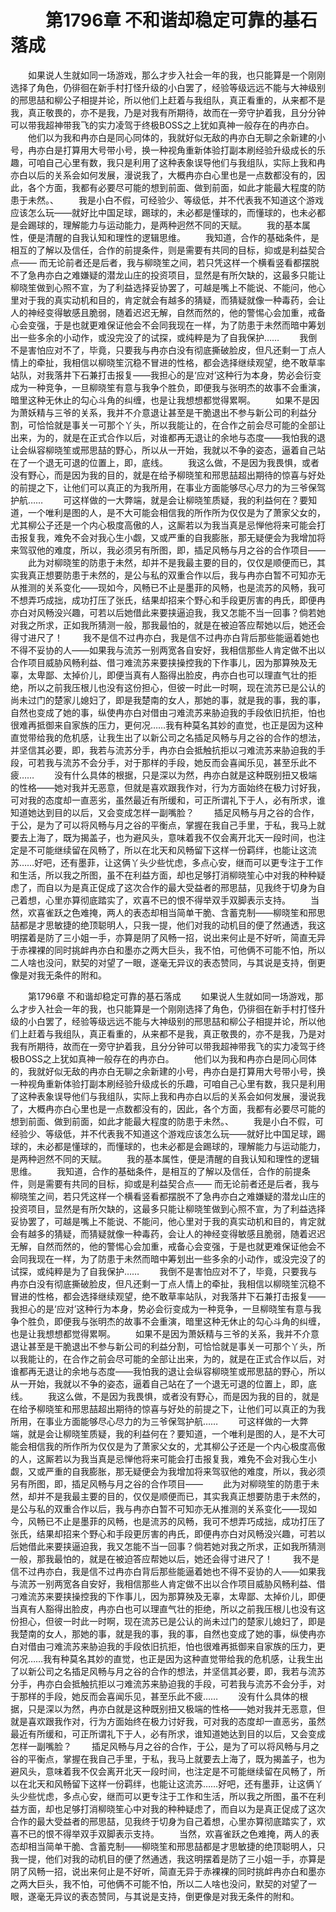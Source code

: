 # 　　第1796章 不和谐却稳定可靠的基石落成
　　如果说人生就如同一场游戏，那么才步入社会一年的我，也只能算是一个刚刚选择了角色，仍徘徊在新手村打怪升级的小白罢了，经验等级远远不能与大神级别的邢思喆和柳公子相提并论，所以他们上赶着与我组队，真正看重的，从来都不是我，真正敬畏的，亦不是我，乃是对我有所期待，故而在一旁守护着我，且分分钟可以带我超神带我飞的实力凌驾于终极BOSS之上犹如真神一般存在的冉亦白。
　　他们以为我和冉亦白是同心同体的，我就好似无敌的冉亦白无聊之余新建的小号，冉亦白是打算用大号带小号，换一种视角重新体验打副本刷经验升级成长的乐趣，可咱自己心里有数，我只是利用了这种表象误导他们与我组队，实际上我和冉亦白以后的关系会如何发展，漫说我了，大概冉亦白心里也是一点数都没有的，因此，各个方面，我都有必要尽可能的想到前面、做到前面，如此才能最大程度的防患于未然。、
　　我是小白不假，可经验少、等级低，并不代表我不知道这个游戏应该怎么玩——就好比中国足球，踢球的，未必都是懂球的，而懂球的，也未必都是会踢球的，理解能力与运动能力，是两种迥然不同的天赋。
　　我的基本属性，便是清醒的自我认知和理性的逻辑思维。
　　我知道，合作的基础条件，是相互的了解以及信任，合作的前提条件，则是需要有共同的目标，抑或是利益契合点—— 而无论前者还是后者，我与柳晓笙之间，若只凭这样一个横看竖看都摆脱不了急冉亦白之难嫌疑的潜龙山庄的投资项目，显然是有所欠缺的，这最多只能让柳晓笙做到心照不宣，为了利益选择妥协罢了，可越是嘴上不能说、不能问，他心里对于我的真实动机和目的，肯定就会有越多的猜疑，而猜疑就像一种毒药，会让人的神经变得敏感且脆弱，随着迟迟无解，自然而然的，他的警惕心会加重，戒备心会变强，于是也就更难保证他会不会同我现在一样，为了防患于未然而暗中筹划出一些多余的小动作，或没完没了的试探，或纯粹是为了自我保护……
　　我倒不是害怕应对不了，毕竟，只要我与冉亦白没有彻底撕破脸皮，但凡还剩一丁点人情上的牵扯，我相信以柳晓笙沉稳不冒进的性格，都会选择继续观望，绝不敢草率站队，对我落井下石兼打击报复——我担心的是‘应对’这种行为本身，势必会衍变成为一种竞争，一旦柳晓笙有意与我争个胜负，即便我与张明杰的故事不会重演，暗里这种无休止的勾心斗角的纠缠，也是让我想想都觉得累啊。
　　如果不是因为萧妖精与三爷的关系，我并不介意退让甚至是干脆退出不参与新公司的利益分割，可恰恰就是事关一可那个丫头，所以我能让的，在合作之前会尽可能的全部让出来，为的，就是在正式合作以后，对谁都再无退让的余地与态度——我怕我的退让会纵容柳晓笙或邢思喆的野心，所以从一开始，我就以不争的姿态，逼着自己站在了一个退无可退的位置上，即，底线。
　　我这么做，不是因为我畏惧，或者没有野心，而是因为我的目的，就是在给予柳晓笙和邢思喆超出期待的惊喜与好处的前提之下，让他们可以真正的为我所用，在事业方面能够尽心尽力的为三爷保驾护航……
　　可这样做的一大弊端，就是会让柳晓笙质疑，我的利益何在？要知道，一个唯利是图的人，是不大可能会相信我的所作所为仅仅是为了萧家父女的，尤其柳公子还是一个内心极度高傲的人，这厮若以为我当真是忌惮他将来可能会打击报复我，难免不会对我心生小觑，又或严重的自我膨胀，那无疑便会为我增加将来驾驭他的难度，所以，我必须另有所图，即，插足风畅与月之谷的合作项目——
　　此为对柳晓笙的防患于未然，却并不是我最主要的目的，仅仅是顺便而已，其实我真正想要防患于未然的，是公与私的双重合作以后，我与冉亦白暂不可知亦无从推测的关系变化——现如今，风畅已不止是墨菲的风畅，也是流苏的风畅，我可不想弄巧成拙，成功打压了张氏，结果却招来个野心和手段更厉害的冉氏，即便冉亦白对风畅没兴趣，可若以后她借此来要挟逼迫我，我又怎能不当一回事？倘若她对我之所求，正如我所猜测一般，那我最怕的，就是在被迫答应帮她以后，她还会得寸进尺了！
　　我不是信不过冉亦白，我是信不过冉亦白背后那些能逼着她也不得不妥协的人——如果我与流苏一别两宽各自安好，我相信那些人肯定做不出以合作项目威胁风畅利益、借刁难流苏来要挟操控我的下作事儿，因为那算殃及无辜，太卑鄙、太掉价儿，即便当真有人豁得出脸皮，冉亦白也可以理直气壮的拒绝，所以之前我压根儿也没有这份担心，但彼一时此一时啊，现在流苏已是公认的尚未过门的楚家儿媳妇了，即是我楚南的女人，那她的事，就是我的事，我的事，自然也变成了她的事，纵使冉亦白对借由刁难流苏来胁迫我的手段依旧抗拒，怕也很难再抵御来自家族的压力，更何况……我有种莫名其妙的直觉，也正是因为这种直觉带给我的危机感，让我生出了以新公司之名插足风畅与月之谷的合作的想法，并坚信其必要，即，我若与流苏分手，冉亦白会抵触抗拒以刁难流苏来胁迫我的手段，可若我与流苏不会分手，对于那样的手段，她反而会喜闻乐见，甚至乐此不疲……
　　没有什么具体的根据，只是深以为然，冉亦白就是这种既别扭又极端的性格——她对我并无恶意，但就是喜欢跟我作对，行为方面始终在极力讨好我，可对我的态度却一直恶劣，虽然最近有所缓和，可正所谓礼下于人，必有所求，谁知道她达到目的以后，又会变成怎样一副嘴脸？
　　插足风畅与月之谷的合作，于公，是为了可以将风畅与月之谷的平衡点，掌握在我自己手里，于私，我马上就要去上海了，既为揭盖子，也为避风头，意味着我不仅会离开北天一段时间，也注定是不可能继续留在风畅了，所以在北天和风畅留下这样一份羁绊，也能让这流苏……好吧，还有墨菲，让这俩丫头少些忧虑，多点心安，继而可以更专注于工作和生活，所以我之所图，虽不在利益方面，却也足够打消柳晓笙心中对我的种种疑虑了，而自以为是真正促成了这次合作的最大受益者的邢思喆，见我终于切身为自己着想，心里亦算彻底踏实了，欢喜不已的恨不得举双手双脚表示支持。
　　当然，欢喜雀跃之色难掩，两人的表态却相当简单干脆、含蓄克制——柳晓笙和邢思喆都是才思敏捷的绝顶聪明人，只我一提，他们对我的动机目的便了然通透，我这明摆着是防了三小姐一手，亦算是阴了风畅一招，说出来何止是不好听，简直无异于赤裸裸的同时挑衅冉亦白和墨亦之两大巨头，我不怕，可他俩不可能不怕，所以二人啥也没问，默契的对望了一眼，遂毫无异议的表态赞同，与其说是支持，倒更像是对我无条件的附和。

　　第1796章 不和谐却稳定可靠的基石落成
　　如果说人生就如同一场游戏，那么才步入社会一年的我，也只能算是一个刚刚选择了角色，仍徘徊在新手村打怪升级的小白罢了，经验等级远远不能与大神级别的邢思喆和柳公子相提并论，所以他们上赶着与我组队，真正看重的，从来都不是我，真正敬畏的，亦不是我，乃是对我有所期待，故而在一旁守护着我，且分分钟可以带我超神带我飞的实力凌驾于终极BOSS之上犹如真神一般存在的冉亦白。
　　他们以为我和冉亦白是同心同体的，我就好似无敌的冉亦白无聊之余新建的小号，冉亦白是打算用大号带小号，换一种视角重新体验打副本刷经验升级成长的乐趣，可咱自己心里有数，我只是利用了这种表象误导他们与我组队，实际上我和冉亦白以后的关系会如何发展，漫说我了，大概冉亦白心里也是一点数都没有的，因此，各个方面，我都有必要尽可能的想到前面、做到前面，如此才能最大程度的防患于未然。、
　　我是小白不假，可经验少、等级低，并不代表我不知道这个游戏应该怎么玩——就好比中国足球，踢球的，未必都是懂球的，而懂球的，也未必都是会踢球的，理解能力与运动能力，是两种迥然不同的天赋。
　　我的基本属性，便是清醒的自我认知和理性的逻辑思维。
　　我知道，合作的基础条件，是相互的了解以及信任，合作的前提条件，则是需要有共同的目标，抑或是利益契合点—— 而无论前者还是后者，我与柳晓笙之间，若只凭这样一个横看竖看都摆脱不了急冉亦白之难嫌疑的潜龙山庄的投资项目，显然是有所欠缺的，这最多只能让柳晓笙做到心照不宣，为了利益选择妥协罢了，可越是嘴上不能说、不能问，他心里对于我的真实动机和目的，肯定就会有越多的猜疑，而猜疑就像一种毒药，会让人的神经变得敏感且脆弱，随着迟迟无解，自然而然的，他的警惕心会加重，戒备心会变强，于是也就更难保证他会不会同我现在一样，为了防患于未然而暗中筹划出一些多余的小动作，或没完没了的试探，或纯粹是为了自我保护……
　　我倒不是害怕应对不了，毕竟，只要我与冉亦白没有彻底撕破脸皮，但凡还剩一丁点人情上的牵扯，我相信以柳晓笙沉稳不冒进的性格，都会选择继续观望，绝不敢草率站队，对我落井下石兼打击报复——我担心的是‘应对’这种行为本身，势必会衍变成为一种竞争，一旦柳晓笙有意与我争个胜负，即便我与张明杰的故事不会重演，暗里这种无休止的勾心斗角的纠缠，也是让我想想都觉得累啊。
　　如果不是因为萧妖精与三爷的关系，我并不介意退让甚至是干脆退出不参与新公司的利益分割，可恰恰就是事关一可那个丫头，所以我能让的，在合作之前会尽可能的全部让出来，为的，就是在正式合作以后，对谁都再无退让的余地与态度——我怕我的退让会纵容柳晓笙或邢思喆的野心，所以从一开始，我就以不争的姿态，逼着自己站在了一个退无可退的位置上，即，底线。
　　我这么做，不是因为我畏惧，或者没有野心，而是因为我的目的，就是在给予柳晓笙和邢思喆超出期待的惊喜与好处的前提之下，让他们可以真正的为我所用，在事业方面能够尽心尽力的为三爷保驾护航……
　　可这样做的一大弊端，就是会让柳晓笙质疑，我的利益何在？要知道，一个唯利是图的人，是不大可能会相信我的所作所为仅仅是为了萧家父女的，尤其柳公子还是一个内心极度高傲的人，这厮若以为我当真是忌惮他将来可能会打击报复我，难免不会对我心生小觑，又或严重的自我膨胀，那无疑便会为我增加将来驾驭他的难度，所以，我必须另有所图，即，插足风畅与月之谷的合作项目——
　　此为对柳晓笙的防患于未然，却并不是我最主要的目的，仅仅是顺便而已，其实我真正想要防患于未然的，是公与私的双重合作以后，我与冉亦白暂不可知亦无从推测的关系变化——现如今，风畅已不止是墨菲的风畅，也是流苏的风畅，我可不想弄巧成拙，成功打压了张氏，结果却招来个野心和手段更厉害的冉氏，即便冉亦白对风畅没兴趣，可若以后她借此来要挟逼迫我，我又怎能不当一回事？倘若她对我之所求，正如我所猜测一般，那我最怕的，就是在被迫答应帮她以后，她还会得寸进尺了！
　　我不是信不过冉亦白，我是信不过冉亦白背后那些能逼着她也不得不妥协的人——如果我与流苏一别两宽各自安好，我相信那些人肯定做不出以合作项目威胁风畅利益、借刁难流苏来要挟操控我的下作事儿，因为那算殃及无辜，太卑鄙、太掉价儿，即便当真有人豁得出脸皮，冉亦白也可以理直气壮的拒绝，所以之前我压根儿也没有这份担心，但彼一时此一时啊，现在流苏已是公认的尚未过门的楚家儿媳妇了，即是我楚南的女人，那她的事，就是我的事，我的事，自然也变成了她的事，纵使冉亦白对借由刁难流苏来胁迫我的手段依旧抗拒，怕也很难再抵御来自家族的压力，更何况……我有种莫名其妙的直觉，也正是因为这种直觉带给我的危机感，让我生出了以新公司之名插足风畅与月之谷的合作的想法，并坚信其必要，即，我若与流苏分手，冉亦白会抵触抗拒以刁难流苏来胁迫我的手段，可若我与流苏不会分手，对于那样的手段，她反而会喜闻乐见，甚至乐此不疲……
　　没有什么具体的根据，只是深以为然，冉亦白就是这种既别扭又极端的性格——她对我并无恶意，但就是喜欢跟我作对，行为方面始终在极力讨好我，可对我的态度却一直恶劣，虽然最近有所缓和，可正所谓礼下于人，必有所求，谁知道她达到目的以后，又会变成怎样一副嘴脸？
　　插足风畅与月之谷的合作，于公，是为了可以将风畅与月之谷的平衡点，掌握在我自己手里，于私，我马上就要去上海了，既为揭盖子，也为避风头，意味着我不仅会离开北天一段时间，也注定是不可能继续留在风畅了，所以在北天和风畅留下这样一份羁绊，也能让这流苏……好吧，还有墨菲，让这俩丫头少些忧虑，多点心安，继而可以更专注于工作和生活，所以我之所图，虽不在利益方面，却也足够打消柳晓笙心中对我的种种疑虑了，而自以为是真正促成了这次合作的最大受益者的邢思喆，见我终于切身为自己着想，心里亦算彻底踏实了，欢喜不已的恨不得举双手双脚表示支持。
　　当然，欢喜雀跃之色难掩，两人的表态却相当简单干脆、含蓄克制——柳晓笙和邢思喆都是才思敏捷的绝顶聪明人，只我一提，他们对我的动机目的便了然通透，我这明摆着是防了三小姐一手，亦算是阴了风畅一招，说出来何止是不好听，简直无异于赤裸裸的同时挑衅冉亦白和墨亦之两大巨头，我不怕，可他俩不可能不怕，所以二人啥也没问，默契的对望了一眼，遂毫无异议的表态赞同，与其说是支持，倒更像是对我无条件的附和。
